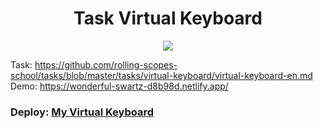 <h1 align="center"> Task Virtual Keyboard </h1>

<p align="center">
  <img src="https://user-images.githubusercontent.com/78438515/234018701-5cc9e8e7-7515-4cf5-9603-79c6b5833ef1.png">
</p>

<section>
  <div>
    <span>Task:</span>
    <a href="https://github.com/rolling-scopes-school/tasks/blob/master/tasks/virtual-keyboard/virtual-keyboard-en.md">https://github.com/rolling-scopes-school/tasks/blob/master/tasks/virtual-keyboard/virtual-keyboard-en.md</a>
  </div>
  <div>
    <span>Demo:</span>
    <a href="https://wonderful-swartz-d8b98d.netlify.app/">https://wonderful-swartz-d8b98d.netlify.app/</a>
  </div>
</section>


### Deploy: [My Virtual Keyboard](https://mitsuhitomeow.github.io/virtual-keyboard/)
